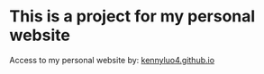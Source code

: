 # This is a project for my personal website
Access to my personal website by: [kennyluo4.github.io](https://github.com/Kennyluo4)

